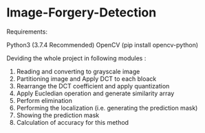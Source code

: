 # Image-Forgery-Detection

 
 Requirements:
 
 Python3 (3.7.4 Recommended) 
 OpenCV (pip install opencv-python)
 
 

Deviding the whole project in following modules :

1. Reading and converting to grayscale image
2. Partitioning image and Apply DCT to each bloack
3. Rearrange the DCT coefficient and apply quantization
4. Apply Eucledian operation and generate similarity array
5. Perform elimination 
6. Performing the localization (i.e. generating the prediction mask)
7. Showing the prediction mask
8. Calculation of accuracy for this method




